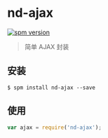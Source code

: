# nd-ajax

[![spm version](http://spm.crossjs.com/badge/nd-ajax)](http://spm.crossjs.com/package/nd-ajax)

> 简单 AJAX 封装

## 安装

```
$ spm install nd-ajax --save
```

## 使用

```js
var ajax = require('nd-ajax');
```
